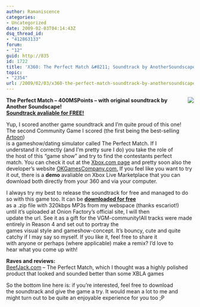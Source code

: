 ```yaml
---
author: Ramaniscence
categories:
- Uncategorized
date: 2009-02-03T04:14:43Z
dsq_thread_id:
- "412863133"
forum:
- "12"
guid: http://835
id: 1722
title: 'X360: The Perfect Match &#8211; Soundtrack by AnotherSoundscape'
topic:
- "2354"
url: /2009/02/03/x360-the-perfect-match-soundtrack-by-anothersoundscape/
---
```


<img src="images/newsMisc/anso-perfectMatch.png" align="right" border="0" />

<div class="quoted-text">
  <p>
    <strong>The Perfect Match</strong><strong> &#8211; 400MSPoints &#8211; with original soundtrack by Another Soundscape!<br /> <a href="http://soundscape.escariot.net/The%20Perfect%20Match%20Official%20Soundtrack.zip" target="_blank">Soundtrack avaliable for FREE!</a></strong>
  </p>
  
  <p>
    Yup, I scored another game soundtrack and I&#8217;m quite proud of this one!<br /> The second Community Game I scored (the first being the best-selling <a href="http://www.okgamescompany.com/" target="_blank">Artoon</a>)<br /> is a gameshow/dating simulator called The Perfect Match. If I<br /> understand it correctly (and I&#8217;m pretty sure I do) you take the role of<br /> the host of this &#8220;game show&#8221; and try to find the contestants perfect<br /> match. You can check it out at the <a href="http://marketplace.xbox.com/en-US/games/media/66acd000-77fe-1000-9115-d8025855016f/" target="_blank">Xbox.com page</a> and pretty soon also the developer&#8217;s website <a href="http://www.okgamescompany.com/" target="_blank">OKGamesCompany.com.</a> If you feel like you want to try it out, there is a <strong>demo</strong> avaliable on Xbox Live Marketplace that you can download both directly from your 360 and via your computer.
  </p>
</div>

<div class="quoted-text">
  I always try my best to release the soundtrack for free and managed to do so with this game too. It can be <strong><a href="http://soundscape.escariot.net/The%20Perfect%20Match%20Official%20Soundtrack.zip" target="_blank">downloaded for free</a></strong><br /> as a .zip file with 320kbps MP3s from my webspace (thanks escariot!)<br /> until it&#8217;s uploaded at Onion Factory&#8217;s official site, I will then<br /> update the url. See it as a gift for the VGM-community!All tracks were made entirely in Reason 4 and set out to portray the<br /> games visual style and gameshow-concept. It&#8217;s bouncy, cute and quite<br /> catchy if I may say so myself. If you like it, feel free to share it<br /> with anyone or perhaps (where applicable) make a remix? I&#8217;d love to<br /> hear what you come up with!</p> 
  
  <p>
    <strong>Raves and reviews:</strong><br /> <a href="http://www.beefjack.com/blog/news/360/xbox-live-community-games-new-releases-180109/" target="_blank">BeefJack.com</a> &#8211; The Perfect Match, which I thought was a highly polished product that looked and sounded better than some XBLA games
  </p>
  
  <p>
    So the bottom line here is: if you&#8217;re interested, feel free to download<br /> the soundtrack and give the game a try. It would mean a lot to me and<br /> might turn out to be quite an enjoyable experience for you too ;P
  </p>
</div>